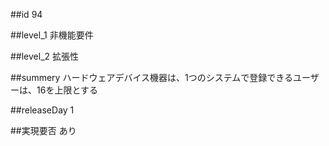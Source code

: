 ##id
94

##level_1
非機能要件

##level_2
拡張性

##summery
ハードウェアデバイス機器は、1つのシステムで登録できるユーザーは、16を上限とする

##releaseDay
1

##実現要否
あり

